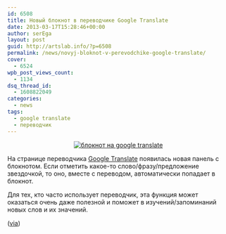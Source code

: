 ```yaml
---
id: 6508
title: Новый блокнот в переводчике Google Translate
date: 2013-03-17T15:28:46+00:00
author: serEga
layout: post
guid: http://artslab.info/?p=6508
permalink: /news/novyj-bloknot-v-perevodchike-google-translate/
cover:
  - 6524
wpb_post_views_count:
  - 1134
dsq_thread_id:
  - 1608822049
categories:
  - news
tags:
  - google translate
  - переводчик
---
```

<center>
  <a href="{{site.img_cdn}}/google_tranlate_bloknot.jpg"><img src="{{site.img_cdn}}/google_tranlate_bloknot-300x92.jpg" alt="блокнот на google translate" class="aligncenter size-medium wp-image-6509" srcset="{{site.img_cdn}}/google_tranlate_bloknot-300x92.jpg 300w, {{site.img_cdn}}/google_tranlate_bloknot-1024x316.jpg 1024w, {{site.img_cdn}}/google_tranlate_bloknot.jpg 1216w" sizes="(max-width: 300px) 100vw, 300px" /></a>
</center>

На странице переводчика [Google Translate](http://translate.google.ru/) появилась новая панель с блокнотом. Если отметить какое-то слово/фразу/предложение звездочкой, то оно, вместе с переводом, автоматически попадает в блокнот.

Для тех, кто часто использует переводчик, эта функция может оказаться очень даже полезной и поможет в изучений/запоминаний новых слов и их значений.

([via](http://googletranslate.blogspot.ca/2013/03/never-forget-useful-phrase-again.html))
